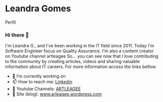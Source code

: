 # Leandra Gomes
Perfil
### Hi there 👋

I'm Leandra G., and I've been working in the IT field since 2011. Today I'm Software Engineer focus on Quality Assurance. I'm also a content creator on Youtube channel artleagee
 So... you can see now that I love contributing to the community by creating articles,
videos and sharing valuable information about IT careers. For more information access the links bellow.

  - 🔭 I’m currently working on 
  - 📫 How to reach me: <a href="https://www.linkedin.com/in/leandragb/">Linkedin</a>
  - 📢 Youtube Channels: <a href="https://www.youtube.com/c/leandrizita" target="">ARTLEAGEE</a>
  - 📢 Site (blog): www.arleagee.wordpress.com
<p align="center">

<!--
**leandrizita/leandra-gomes** is a ✨ _special_ ✨ repository because its `README.md` (this file) appears on your GitHub profile.
Here are some ideas to get you started:
- 🔭 I’m currently working on ...
- 🌱 I’m currently learning ...
- 👯 I’m looking to collaborate on ...
- 🤔 I’m looking for help with ...
- 💬 Ask me about ...
- 📫 How to reach me: ...
- 😄 Pronouns: ...
- ⚡ Fun fact: ...
-->
